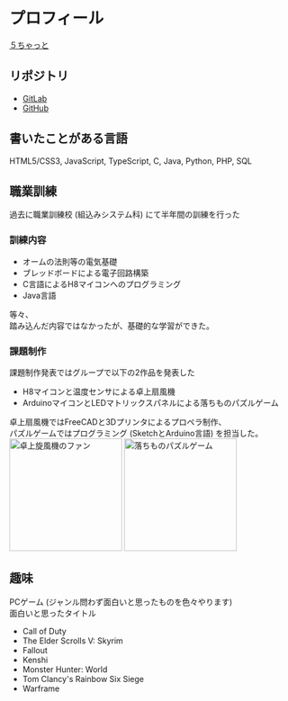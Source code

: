 # プロフィール
[５ちゃっと](https://5chat.site/)

## リポジトリ
- [GitLab](https://gitlab.com/S-Del)
- [GitHub](https://github.com/S-Del)

## 書いたことがある言語
HTML5/CSS3, JavaScript, TypeScript, C, Java, Python, PHP, SQL

## 職業訓練
過去に職業訓練校 (組込みシステム科) にて半年間の訓練を行った  
### 訓練内容
- オームの法則等の電気基礎
- ブレッドボードによる電子回路構築
- C言語によるH8マイコンへのプログラミング
- Java言語

等々、  
踏み込んだ内容ではなかったが、基礎的な学習ができた。

### 課題制作
課題制作発表ではグループで以下の2作品を発表した
- H8マイコンと温度センサによる卓上扇風機
- ArduinoマイコンとLEDマトリックスパネルによる落ちものパズルゲーム

卓上扇風機ではFreeCADと3Dプリンタによるプロペラ制作、  
パズルゲームではプログラミング (SketchとArduino言語) を担当した。  
<img src="https://user-images.githubusercontent.com/52993483/89760280-0312e980-db27-11ea-9263-68ab54b20f8f.png"
     alt="卓上旋風機のファン"
     height="200">
<img src="https://user-images.githubusercontent.com/52993483/89773998-f484fc00-db3f-11ea-8c81-86dff0b65555.gif"
     alt="落ちものパズルゲーム"
     height="200">

## 趣味
PCゲーム (ジャンル問わず面白いと思ったものを色々やります)  
面白いと思ったタイトル
- Call of Duty
- The Elder Scrolls V: Skyrim
- Fallout
- Kenshi
- Monster Hunter: World
- Tom Clancy's Rainbow Six Siege
- Warframe